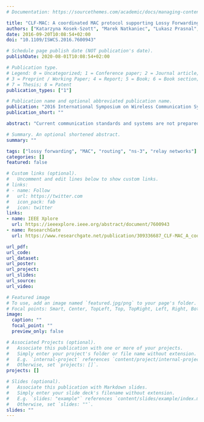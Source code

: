 ```yaml
---
# Documentation: https://sourcethemes.com/academic/docs/managing-content/

title: "CLF-MAC: A coordinated MAC protocol supporting Lossy Forwarding in WLANs"
authors: ["Katarzyna Kosek-Szott", "Marek Natkaniec", "Lukasz Prasnal", "Szymon Szott"]
date: 2016-09-20T10:08:54+02:00
doi: "10.1109/ISWCS.2016.7600943"

# Schedule page publish date (NOT publication's date).
publishDate: 2020-08-01T10:08:54+02:00

# Publication type.
# Legend: 0 = Uncategorized; 1 = Conference paper; 2 = Journal article;
# 3 = Preprint / Working Paper; 4 = Report; 5 = Book; 6 = Book section;
# 7 = Thesis; 8 = Patent
publication_types: ["1"]

# Publication name and optional abbreviated publication name.
publication: "2016 International Symposium on Wireless Communication Systems (ISWCS), Poznan, 2016"
publication_short: ""

abstract: "Current communication standards and systems are not prepared for their application in unpredictable (lossy) environments. We present CLF-MAC - a new MAC protocol supporting the concepts of lossy forwarding and joint decoding, which implements channel access coordination in case of lossy links. The proposed protocol was validated using ns-3 simulations and the obtained results show that CLF-MAC outperforms coordinated CSMA/CA in networks with lossy links thanks to forwarding of lossy messages and joint decoding of the received message copies at the destination. It was also shown that CLF-MAC can provide considerable gains in comparison to a distributed approach if hidden stations are present in a WLAN because it allows avoiding collisions of DATA frames."

# Summary. An optional shortened abstract.
summary: ""

tags: ["lossy forwarding", "MAC", "routing", "ns-3", "relay networks"]
categories: []
featured: false

# Custom links (optional).
#   Uncomment and edit lines below to show custom links.
# links:
# - name: Follow
#   url: https://twitter.com
#   icon_pack: fab
#   icon: twitter
links:
- name: IEEE Xplore
  url: https://ieeexplore.ieee.org/abstract/document/7600943
- name: ResearchGate
  url: https://www.researchgate.net/publication/309336687_CLF-MAC_A_coordinated_MAC_protocol_supporting_Lossy_Forwarding_in_WLANs

url_pdf:
url_code:
url_dataset:
url_poster:
url_project:
url_slides:
url_source:
url_video:

# Featured image
# To use, add an image named `featured.jpg/png` to your page's folder. 
# Focal points: Smart, Center, TopLeft, Top, TopRight, Left, Right, BottomLeft, Bottom, BottomRight.
image:
  caption: ""
  focal_point: ""
  preview_only: false

# Associated Projects (optional).
#   Associate this publication with one or more of your projects.
#   Simply enter your project's folder or file name without extension.
#   E.g. `internal-project` references `content/project/internal-project/index.md`.
#   Otherwise, set `projects: []`.
projects: []

# Slides (optional).
#   Associate this publication with Markdown slides.
#   Simply enter your slide deck's filename without extension.
#   E.g. `slides: "example"` references `content/slides/example/index.md`.
#   Otherwise, set `slides: ""`.
slides: ""
---
```

